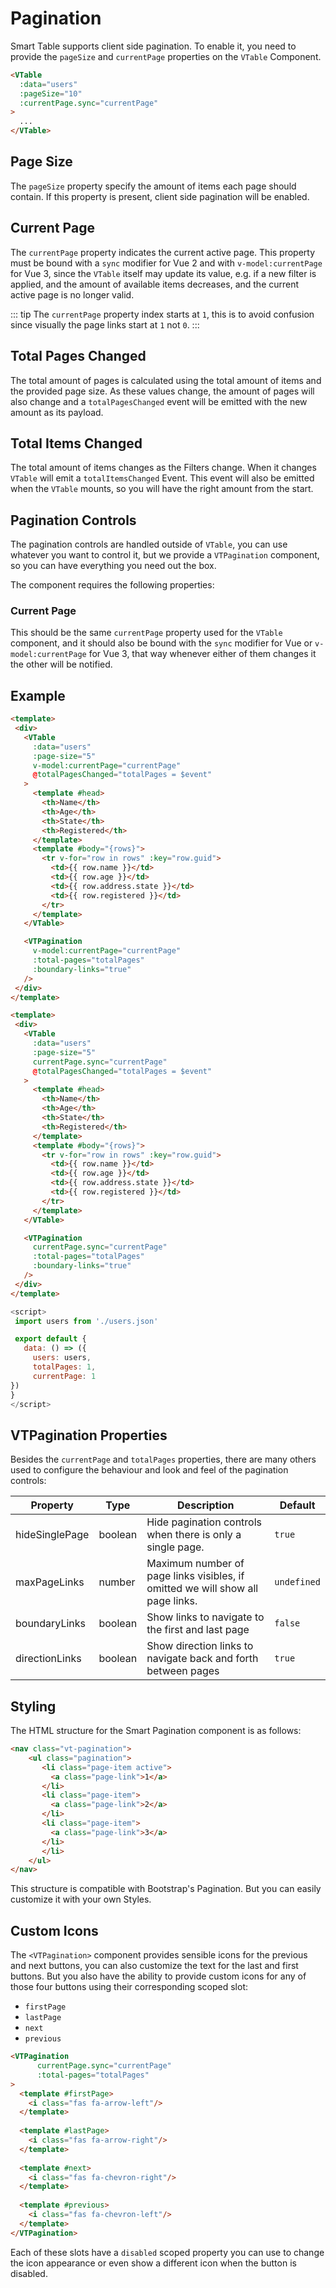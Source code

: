 # Pagination

Smart Table supports client side pagination.
To enable it, you need to provide the `pageSize` and `currentPage` properties on the `VTable` Component.

```html
<VTable
  :data="users"
  :pageSize="10"
  :currentPage.sync="currentPage"
>
  ...
</VTable>
```

## Page Size  <Badge text="number"/>
The `pageSize` property specify the amount of items each page should contain.
If this property is present, client side pagination will be enabled.

## Current Page <Badge text="number"/>
The `currentPage` property indicates the current active page.
This property must be bound with a `sync` modifier for Vue 2 and with `v-model:currentPage` for Vue 3, since the `VTable` itself
may update its value, e.g. if a new filter is applied, and the amount of available items decreases,
and the current active page is no longer valid.

::: tip
The `currentPage` property index starts at `1`,
this is to avoid confusion since visually the page links start at `1` not `0`.
:::

## Total Pages Changed  <Badge text="number"/>
The total amount of pages is calculated using the total amount of items and the provided page size.
As these values change, the amount of pages will also change and a `totalPagesChanged` event
will be emitted with the new amount as its payload.

## Total Items Changed  <Badge text="number"/>
The total amount of items changes as the Filters change. When it changes `VTable` will emit a `totalItemsChanged` Event.
This event will also be emitted when the `VTable` mounts, so you will have the right amount from the start.

## Pagination Controls
The pagination controls are handled outside of `VTable`, you can use whatever you want to control it, but we provide
a `VTPagination` component, so you can have everything you need out the box.

The component requires the following properties:

### Current Page <Badge text="number"/>
This should be the same `currentPage` property used for the `VTable` component,
and it should also be bound with the `sync` modifier for Vue or `v-model:currentPage` for Vue 3, 
that way whenever either of them changes it the other will be notified.

## Example

<CodeGroup>
  <CodeGroupItem title="vue 3" active>

 ```html
 <template>
  <div>
    <VTable
      :data="users"
      :page-size="5"
      v-model:currentPage="currentPage"
      @totalPagesChanged="totalPages = $event"
    >
      <template #head>
        <th>Name</th>
        <th>Age</th>
        <th>State</th>
        <th>Registered</th>
      </template>
      <template #body="{rows}">
        <tr v-for="row in rows" :key="row.guid">
          <td>{{ row.name }}</td>
          <td>{{ row.age }}</td>
          <td>{{ row.address.state }}</td>
          <td>{{ row.registered }}</td>
        </tr>
      </template>
    </VTable>

    <VTPagination
      v-model:currentPage="currentPage"
      :total-pages="totalPages"
      :boundary-links="true"
    />
  </div>
</template>
 ```
  </CodeGroupItem>

  <CodeGroupItem title="vue 2">

 ```html
 <template>
  <div>
    <VTable
      :data="users"
      :page-size="5"
      currentPage.sync="currentPage"
      @totalPagesChanged="totalPages = $event"
    >
      <template #head>
        <th>Name</th>
        <th>Age</th>
        <th>State</th>
        <th>Registered</th>
      </template>
      <template #body="{rows}">
        <tr v-for="row in rows" :key="row.guid">
          <td>{{ row.name }}</td>
          <td>{{ row.age }}</td>
          <td>{{ row.address.state }}</td>
          <td>{{ row.registered }}</td>
        </tr>
      </template>
    </VTable>

    <VTPagination
      currentPage.sync="currentPage"
      :total-pages="totalPages"
      :boundary-links="true"
    />
  </div>
</template>
 ```
  </CodeGroupItem>

<CodeGroupItem title="js">

 ```js
 <script>
  import users from './users.json'

  export default {
    data: () => ({
      users: users,
      totalPages: 1,
      currentPage: 1
})
}
</script>
```
</CodeGroupItem>
</CodeGroup>

<Pagination/>

## VTPagination Properties
Besides the `currentPage` and `totalPages` properties, there are many others used to configure the behaviour and look
and feel of the pagination controls:

| Property      | Type | Description | Default |
| ----------- | ----------- | ----------- | ----------- |
| hideSinglePage      | boolean       | Hide pagination controls when there is only a single page. | `true`
| maxPageLinks   | number        | Maximum number of page links visibles, if omitted we will show all page links. | `undefined`
| boundaryLinks | boolean | Show links to navigate to the first and last page | `false`
| directionLinks | boolean | Show direction links to navigate back and forth between pages | `true`


## Styling
The HTML structure for the Smart Pagination component is as follows:
```html
<nav class="vt-pagination">
    <ul class="pagination">
       <li class="page-item active">
         <a class="page-link">1</a>
       </li>
       <li class="page-item">
         <a class="page-link">2</a>
       </li>
       <li class="page-item">
         <a class="page-link">3</a>
       </li>
       </li>
    </ul>
</nav>
```
This structure is compatible with Bootstrap's Pagination. But you can easily customize it with your own Styles.

## Custom Icons
The `<VTPagination>` component provides sensible icons for the previous and next buttons, 
you can also customize the text for the last and first buttons. 
But you also have the ability to provide custom icons for any of those four buttons using their corresponding scoped slot:

- `firstPage`
- `lastPage`
- `next`
- `previous`

```html
<VTPagination
      currentPage.sync="currentPage"
      :total-pages="totalPages"
>
  <template #firstPage>
    <i class="fas fa-arrow-left"/>
  </template>
  
  <template #lastPage>
    <i class="fas fa-arrow-right"/>
  </template>
  
  <template #next>
    <i class="fas fa-chevron-right"/>
  </template>
  
  <template #previous>
    <i class="fas fa-chevron-left"/>
  </template>
</VTPagination>
```
Each of these slots have a `disabled` scoped property you can use to change the icon appearance or even show a different icon when the button is disabled.
